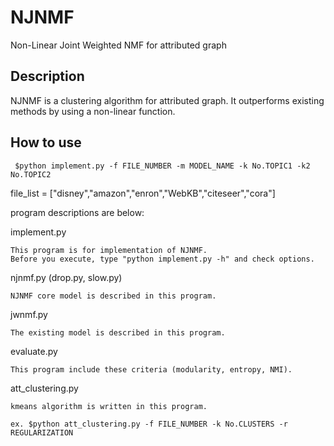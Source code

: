# NJNMF
Non-Linear Joint Weighted NMF for attributed graph

## Description
NJNMF is a clustering algorithm for attributed graph. It outperforms existing methods by using a non-linear function.

## How to use
     $python implement.py -f FILE_NUMBER -m MODEL_NAME -k No.TOPIC1 -k2 No.TOPIC2

file_list = ["disney","amazon","enron","WebKB","citeseer","cora"]

program descriptions are below:

  implement.py
  
    This program is for implementation of NJNMF.
    Before you execute, type "python implement.py -h" and check options.
    
  njnmf.py (drop.py, slow.py)
  
    NJNMF core model is described in this program.
    
  jwnmf.py
  
    The existing model is described in this program.

  evaluate.py
  
    This program include these criteria (modularity, entropy, NMI).
     
  att_clustering.py
  
    kmeans algorithm is written in this program.
    
    ex. $python att_clustering.py -f FILE_NUMBER -k No.CLUSTERS -r REGULARIZATION
